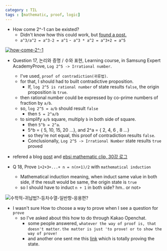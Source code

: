 ```yaml
---
category : TIL
tags : [mathematic, proof, logic]
---
```


- How come 2^-1 can be existed?
  - Didn't know how this could work, but [found a post.](http://blog.naver.com/PostView.nhn?blogId=woney48&logNo=220877843627&categoryNo=59&parentCategoryNo=0) 
  - `a^3/a^2 = a^3-2 = a^1`
  -` a^3 * a^2 = a^3+2 = a^5` 

[![how-come-2^-1](https://user-images.githubusercontent.com/35059428/67628612-085eba80-f8ac-11e9-9be6-052e31c1d3ac.png)
](https://www.youtube.com/watch?time_continue=56&v=m7yRS8TEwe0)


- Question 17, 논리와 증명 / 수와 표현, Learning course, in Samsung Expert AcademyProve, `Log 2^5 -> Irrational number`. 
  - I've used, `proof of contradiction(귀류법)`.
  - for that, I should had to built contradictive proposition.
    - If, `log 2^5 is rational number` of state results `false`, the origin proposition is `true`.
  - then rational number could be expressed by co-prime numbers of fraction by `a/b`.
  - so, `log 2^5 = a/b` should result `false`
    - then `5 = 2^a/b`
  - to simplify `a/b` square, multiply `b` in both side of square.
    - then `5^b = 2^a`.
    - 5^b = { 5, 10, 15, 20 ...}, and 2^a = { 2, 4, 6 , 8 ...}
    - so they're not equal, this proof of contradiction results `false`.
    - Conclusionally, `Log 2^5 -> Irrational Number` state results `true` proved 
- refered a blog [post](https://ctrl144.tistory.com/entry/%EB%AC%B4%EB%A6%AC%EC%88%98-%EB%A1%9C%EA%B7%B8-%EC%A6%9D%EB%AA%85) and [ebsi mathematic clip, 30강 로그](https://www.youtube.com/watch?v=eAMLiw9BpiA)


- Q 18, Prove `1+2+3+...+ n = n(n+1)/2` with `mathematical induction`
  - Mathematical induction meaning, when induct same value in both side, if the result would be same, the origin state is `true`
  - so I should have to induct `n + 1` in both side? hm.. or not>


![수학적-귀납법?-등차수열-일반항-응용편?](https://user-images.githubusercontent.com/35059428/67634936-e7768380-f904-11e9-826a-bc2c4608ed27.png)
- I wasn't sure How to choose a way to prove when I see a question for `prove`
  - so I've asked about this how to do through Kakao Openchat.
    - some people answered, `whatever the way of proof is, that doesn't matter`. `the matter is just 'to prove! or to show the way of prove!`
    - and another one sent me this [link](https://math.stackexchange.com/questions/1476268/mathematical-induction-proof-1-sqrt1-1-sqrt2-1-sqrt-n-ge-sqrt-n) which is totally proving the state.

